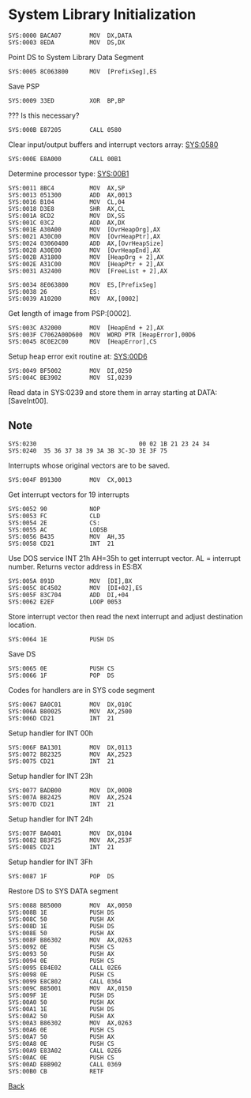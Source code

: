 # System Library Initialization

```
SYS:0000 BACA07        MOV	DX,DATA
SYS:0003 8EDA          MOV	DS,DX  
```

Point DS to System Library Data Segment

```
SYS:0005 8C063800      MOV	[PrefixSeg],ES
```

Save PSP

```
SYS:0009 33ED          XOR	BP,BP
```

??? Is this necessary?

```
SYS:000B E87205        CALL	0580   
```

Clear input/output buffers and interrupt vectors array: [SYS:0580](0580-CLEAR.md)

```
SYS:000E E8A000        CALL	00B1
```

Determine processor type: [SYS:00B1](00B1-TEST86.md)

```
SYS:0011 8BC4          MOV	AX,SP
SYS:0013 051300        ADD	AX,0013
SYS:0016 B104          MOV	CL,04
SYS:0018 D3E8          SHR	AX,CL
SYS:001A 8CD2          MOV	DX,SS
SYS:001C 03C2          ADD	AX,DX
SYS:001E A30A00        MOV	[OvrHeapOrg],AX
SYS:0021 A30C00        MOV	[OvrHeapPtr],AX
SYS:0024 03060400      ADD	AX,[OvrHeapSize]
SYS:0028 A30E00        MOV	[OvrHeapEnd],AX
SYS:002B A31800        MOV	[HeapOrg + 2],AX
SYS:002E A31C00        MOV	[HeapPtr + 2],AX
SYS:0031 A32400        MOV	[FreeList + 2],AX
```

```
SYS:0034 8E063800      MOV	ES,[PrefixSeg]
SYS:0038 26            ES:
SYS:0039 A10200        MOV	AX,[0002]
```

Get length of image from PSP:[0002].

```
SYS:003C A32000        MOV	[HeapEnd + 2],AX
SYS:003F C7062A00D600  MOV	WORD PTR [HeapError],00D6
SYS:0045 8C0E2C00      MOV	[HeapError],CS
```

Setup heap error exit routine at: [SYS:00D6](00D6-HEAP-ERROR.md)

```
SYS:0049 BF5002        MOV	DI,0250
SYS:004C BE3902        MOV	SI,0239
```

Read data in SYS:0239 and store them in array starting at DATA:[SaveInt00].

## Note
```
SYS:0230                             00 02 1B 21 23 24 34
SYS:0240  35 36 37 38 39 3A 3B 3C-3D 3E 3F 75
```

Interrupts whose original vectors are to be saved.

```
SYS:004F B91300        MOV	CX,0013
```

Get interrupt vectors for 19 interrupts

```
SYS:0052 90            NOP
SYS:0053 FC            CLD
SYS:0054 2E            CS:
SYS:0055 AC            LODSB
SYS:0056 B435          MOV	AH,35
SYS:0058 CD21          INT	21
```

Use DOS service INT 21h AH=35h to get interrupt vector. AL = interrupt number. Returns vector address in ES:BX

```
SYS:005A 891D          MOV	[DI],BX
SYS:005C 8C4502        MOV	[DI+02],ES
SYS:005F 83C704        ADD	DI,+04
SYS:0062 E2EF          LOOP	0053
```

Store interrupt vector then read the next interrupt and adjust destination location.

```
SYS:0064 1E            PUSH	DS
```

Save DS

```
SYS:0065 0E            PUSH	CS
SYS:0066 1F            POP	DS
```

Codes for handlers are in SYS code segment

```
SYS:0067 BA0C01        MOV	DX,010C
SYS:006A B80025        MOV	AX,2500
SYS:006D CD21          INT	21
```

Setup handler for INT 00h

```
SYS:006F BA1301        MOV	DX,0113
SYS:0072 B82325        MOV	AX,2523
SYS:0075 CD21          INT	21
```

Setup handler for INT 23h

```
SYS:0077 BADB00        MOV	DX,00DB
SYS:007A B82425        MOV	AX,2524
SYS:007D CD21          INT	21
```

Setup handler for INT 24h

```
SYS:007F BA0401        MOV	DX,0104
SYS:0082 B83F25        MOV	AX,253F
SYS:0085 CD21          INT	21
```

Setup handler for INT 3Fh

```
SYS:0087 1F            POP	DS
```

Restore DS to SYS DATA segment

```
SYS:0088 B85000        MOV	AX,0050
SYS:008B 1E            PUSH	DS
SYS:008C 50            PUSH	AX
SYS:008D 1E            PUSH	DS
SYS:008E 50            PUSH	AX
SYS:008F B86302        MOV	AX,0263
SYS:0092 0E            PUSH	CS
SYS:0093 50            PUSH	AX
SYS:0094 0E            PUSH	CS
SYS:0095 E84E02        CALL	02E6
SYS:0098 0E            PUSH	CS
SYS:0099 E8C802        CALL	0364
SYS:009C B85001        MOV	AX,0150
SYS:009F 1E            PUSH	DS
SYS:00A0 50            PUSH	AX
SYS:00A1 1E            PUSH	DS
SYS:00A2 50            PUSH	AX
SYS:00A3 B86302        MOV	AX,0263
SYS:00A6 0E            PUSH	CS
SYS:00A7 50            PUSH	AX
SYS:00A8 0E            PUSH	CS
SYS:00A9 E83A02        CALL	02E6
SYS:00AC 0E            PUSH	CS    
SYS:00AD E8B902        CALL	0369
SYS:00B0 CB            RETF
```

[Back](SYSTEM.md)